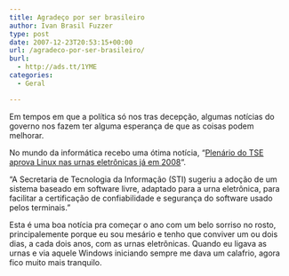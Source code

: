 ```yaml
---
title: Agradeço por ser brasileiro
author: Ivan Brasil Fuzzer
type: post
date: 2007-12-23T20:53:15+00:00
url: /agradeco-por-ser-brasileiro/
burl:
  - http://ads.tt/1YME
categories:
  - Geral

---
```

Em tempos em que a política só nos tras decepção, algumas notícias do governo nos fazem ter alguma esperança de que as coisas podem melhorar.

No mundo da informática recebo uma ótima notícia, &#8220;[Plenário do TSE aprova Linux nas urnas eletrônicas já em 2008][1]&#8220;.

&#8220;A Secretaria de Tecnologia da Informação (STI) sugeriu a adoção de um sistema baseado em software livre, adaptado para a urna eletrônica, para facilitar a certificação de confiabilidade e segurança do software usado pelos terminais.&#8221;

Esta é uma boa notícia pra começar o ano com um belo sorriso no rosto, principalemente porque eu sou mesário e tenho que conviver um ou dois dias, a cada dois anos, com as urnas eletrônicas. Quando eu ligava as urnas e via aquele Windows iniciando sempre me dava um calafrio, agora fico muito mais tranquilo.

 [1]: http://idgnow.uol.com.br/computacao_corporativa/2007/12/14/idgnoticia.2007-12-14.7421326619/